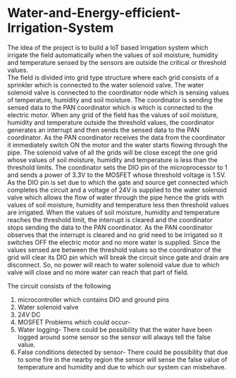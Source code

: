 # Water-and-Energy-efficient-Irrigation-System

The idea of the project is to build a IoT based Irrigation system which irrigate the field automatically when the values of soil moisture, humidity and temperature sensed by the sensors are outside the critical or threshold values.				
The field is divided into grid type structure where each grid consists of a sprinkler which is connected to the water solenoid valve. The water solenoid valve is connected to the coordinator node which is sensing values of temperature, humidity and soil moisture. The coordinator is sending the sensed data to the PAN coordinator which is which is connected to the electric motor.
When any grid of the field has the values of soil moisture, humidity and temperature outside the threshold values, the coordinator generates an interrupt and then sends the sensed data to the PAN coordinator.
As the PAN coordinator receives the data from the coordinator it immediately switch ON the motor and the water starts flowing through the pipe. The solenoid valve of all the grids will be close except the one grid whose values of soil moisture, humidity and temperature is less than the threshold limits.
The coordinator sets the DIO pin of the microprocessor to 1 and sends a power of 3.3V to the MOSFET whose threshold voltage is 1.5V. As the DIO pin is set due to which the gate and source get connected which completes the circuit and a voltage of 24V is supplied to the water solenoid valve which allows the flow of water through the pipe hence the grids with values of soil moisture, humidity and temperature less then threshold values are irrigated.
When the values of soil moisture, humidity and temperature reaches the threshold limit, the interrupt is cleared and the coordinator stops sending the data to the PAN coordinator. As the PAN coordinator observes that the interrupt is cleared and no grid need to be irrigated so it switches OFF the electric motor and no more water is supplied. Since the values sensed are between the threshold values so the coordinator of the grid will clear its DIO pin which will break the circuit since gate and drain are disconnect. So, no power will reach to water solenoid value due to which valve will close and no more water can reach that part of field.

 
The circuit consists of the following
1.	 microcontroller which contains DIO and ground pins
2.	Water solenoid valve
3.	24V DC
4.	MOSFET
Problems which could occur-
1.	Water logging-  There could be possibility that the water have been logged around some sensor so the sensor will always tell the false value.
2.	False conditions detected by sensor-  There could be possibility that due to some fire in the nearby region the sensor will sense the false value of temperature and humidity and due to which our system can misbehave.
